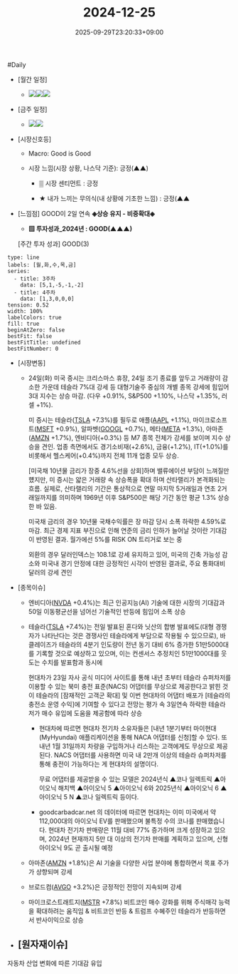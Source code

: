 ﻿---
title: "2024-12-25"
date: 2025-09-29T23:20:33+09:00
lastmod: 2025-10-02T20:04:06+09:00
type: docs
sidebar:
  open: true
weight: 18
---
<div style="display:none">
  <meta property="article:published_time" content="2025-09-29T14:20:33Z" />
  <meta property="article:modified_time" content="2025-10-02T11:04:06Z" />
</div>
#Daily 

- [월간 일정]
	- ![](Pasted%20image%2020241209153827.png)![](Pasted%20image%2020241220145223.png)![](Pasted%20image%2020241126145732.png)

- [금주 일정]
	- ![](Pasted%20image%2020241220145140.png)![](Pasted%20image%2020241206222154.png)

- [시장신호등]
	- Macro: Good is Good
	  
	- 시장 느낌(시장 상황, 나스닥 기준): 긍정(▲▲)
		  
		- ▒ 시장 센티먼트 : 긍정
		  
		- ★ 내가 느끼는 무의식(내 상황에 기초한 느낌) : 긍정(▲▲

- [느낌점] GOOD이 2일 연속 **◈상승 유지 - 비중확대◈** 
  
	- **▨ 투자성과_2024년 : GOOD(▲▲▲)**
	  
	[주간 투자 성과] GOOD(3) 

```chart
type: line
labels: [월,화,수,목,금]
series:
  - title: 3주차
    data: [5,1,-5,-1,-2]
  - title: 4주차
    data: [1,3,0,0,0]
tension: 0.52
width: 100%
labelColors: true
fill: true
beginAtZero: false
bestFit: false
bestFitTitle: undefined
bestFitNumber: 0
```

- [시장변동]
	- 24일(화) 미국 증시는 크리스마스 휴장, 24일 조기 종료를 앞두고 거래량이 감소한 가운데 테슬라 7%대 강세 등 대형기술주 중심의 개별 종목 강세에 힘입어 3대 지수는 상승 마감. (다우 +0.91%, S&P500 +1.10%, 나스닥 +1.35%, 러셀 +1%).
	  
	  미 증시는 테슬라([TSLA](/company-analysis/tsla/) +7.3%)를 필두로 애플([AAPL](/company-analysis/aapl/) +1.1%), 마이크로소프트([MSFT](/company-analysis/msft/) +0.9%), 알파벳([GOOGL](/company-analysis/googl/) +0.7%), 메타([META](/company-analysis/meta/) +1.3%), 아마존([AMZN](/company-analysis/amzn/) +1.7%), 엔비디아(+0.3%) 등 M7 종목 전체가 강세를 보이며 지수 상승을 견인. 업종 측면에서도 경기소비재(+2.6%), 금융(+1.2%), IT(+1.0%)를 비롯해서 헬스케어(+0.4%)까지 전체 11개 업종 모두 상승.
	  
	  [미국채 10년물 금리가 장중 4.6%선을 상회]하며 밸류에이션 부담이 느껴질만헀지만, 미 증시는 얇은 거래량 속 상승폭을 확대 하며 산타랠리가 본격화되는 흐름. 실제로, 산타랠리의 기간은 통상적으로 연말 마지막 5거래일과 연초 2거래일까지를 의미하며 1969년 이후 S&P500은 해당 기간 동안 평균 1.3% 상승한 바 있음. 
	  
	  미국채 금리의 경우 10년물 국채수익률은 장 마감 당시 소폭 하락한 4.59%로 마감. 최근 경제 지표 부진으로 인해 연준의 금리 인하가 늘어날 것이란 기대감이 반영된 결과. 월가에선 5%를 RISK ON 트리거로 보는 중
	  
	  외환의 경우 달러인덱스는 108.1로 강세 유지하고 있어, 미국의 긴축 가능성 감소와 미국내 경기 안정에 대한 긍정적인 시각이 반영된 결과로, 주요 통화대비 달러의 강세 견인

- [종목이슈]
	- 엔비디아([NVDA](/company-analysis/nvda/) +0.4%)는 최근 인공지능(AI) 기술에 대한 시장의 기대감과 50일 이동평균선을 넘어선 기술적인 반등에 힘입어 소폭 상승
	  
	- 테슬라([TSLA](/company-analysis/tsla/) +7.4%)는 전일 발표된 혼다와 닛산의 합병 발표에도(대형 경쟁자가 나타난다는 것은 경쟁사인 테슬라에게 부담으로 작용될 수 있으므로), 바클레이즈가 테슬라의 4분기 인도량이 전년 동기 대비 6% 증가한 51만5000대를 기록할 것으로 예상하고 있으며, 이는 컨센서스 추정치인 51만1000대를 웃도는 수치를 발표함과 동시에 
	  
	  현대차가 23일 자사 공식 미디어 사이트를 통해 내년 초부터 테슬라 슈퍼차저를 이용할 수 있는 북미 충전 표준(NACS) 어댑터를 무상으로 제공한다고 밝힌 것이 테슬라의 [잠재적인 고객군 확대] 및 이번 현대차의 어댑터 배포가 [테슬라의 충전소 운영 수익]에 기여할 수 있다고 전망는 평가 속 3일연속 하락한 테슬라 저가 매수 유입에 도움을 제공함에 따라 상승
		- 현대차에 따르면 현대차 전기차 소유자들은 [내년 1분기부터 마이현대(MyHyundai) 애플리케이션을 통해 NACA 어댑터를 신청]할 수 있다. 또 내년 1월 31일까지 차량을 구입하거나 리스하는 고객에게도 무상으로 제공된다. NACS 어댑터를 사용하면 미국 내 2만개 이상의 테슬라 슈퍼차저를 통해 충전이 가능하다는 게 현대차의 설명이다.  
		  
		  무료 어댑터를 제공받을 수 있는 모델은 2024년식 ▲코나 일렉트릭 ▲아이오닉 해치백 ▲아이오닉 5 ▲아이오닉 6와 2025년식 ▲아이오닉 6 ▲아이오닉 5 N ▲코나 일렉트릭 등이다.  
  
		- goodcarbadcar.net 의 데이터에 따르면 현대차는 이미 미국에서 약 112,000대의 아이오닉 EV를 판매했으며 불특정 수의 코나를 판매했습니다. 현대차 전기차 판매량은 11월 대비 77% 증가하며 크게 성장하고 있으며, 2024년 현재까지 5만 대 이상의 전기차 판매를 계획하고 있으며, 신형 아이오닉 9도 곧 출시될 예정
		  
	- 아마존([AMZN](/company-analysis/amzn/) +1.8%)은 AI 기술을 다양한 사업 분야에  통합하면서 목표 주가가 상향되며 강세
	  
	- 브로드컴([AVGO](/company-analysis/avgo/) +3.2%)은 긍정적인 전망이 지속되며 강세
	  
	- 마이크로스트래트지([MSTR](/company-analysis/mstr/) +7.8%) 비트코인 매수 강화를 위해 주식매각 능력을 확대하려는 움직임 & 비트코인 반등 & 트럼프 수혜주인 테슬라가 반등하면서 반사이익으로 상승

- [원자재이슈]
	- 

자동차 산업 변화에 따른 기대감 유입
